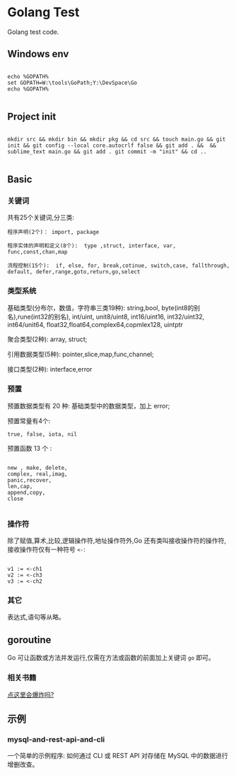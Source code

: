# Golang Test

Golang test code.

## Windows env 

```

echo %GOPATH%
set GOPATH=W:\tools\GoPath;Y:\DevSpace\Go
echo %GOPATH%


```

## Project init

```

mkdir src && mkdir bin && mkdir pkg && cd src && touch main.go && git init && git config --local core.autocrlf false && git add . &&  && sublime_text main.go && git add . git commit -m "init" && cd ..


```


## Basic

### 关键词

共有25个关键词,分三类:
```
程序声明(2个)： import, package

程序实体的声明和定义(8个):  type ,struct, interface, var, func,const,chan,map

流程控制(15个):  if, else, for, break,cotinue, switch,case, fallthrough, default, defer,range,goto,return,go,select

```



### 类型系统


基础类型(分布尔，数值，字符串三类19种): string,bool, byte(int8的别名),rune(int32的别名), int/uint, unit8/uint8, int16/uint16, int32/uint32, int64/unit64, float32,float64,complex64,copmlex128, uintptr

聚合类型(2种):  array, struct;

引用数据类型(5种): pointer,slice,map,func,channel;

接口类型(2种): interface,error




### 预置

预置数据类型有 20 种: 基础类型中的数据类型，加上  error;

预置常量有4个:
```
true, false, iota, nil
```

预置函数 13 个 : 
```

new , make, delete,
complex, real,imag,
panic,recover,
len,cap,
append,copy,
close


```



### 操作符

除了赋值,算术,比较,逻辑操作符,地址操作符外,Go 还有类叫接收操作符的操作符, 接收操作符仅有一种符号 `<-`:

```

v1 := <-ch1
v2 := <-ch3
v3 := <-ch2

```


### 其它

表达式,语句等从略。

## goroutine

Go 可让函数或方法并发运行,仅需在方法或函数的前面加上关键词 `go` 即可。


### 相关书籍

[点这里会爆炸吗?](https://github.com/suifengtec/go/blob/master/books.md)


## 示例

### mysql-and-rest-api-and-cli

一个简单的示例程序: 如何通过 CLI 或 REST API 对存储在 MySQL 中的数据进行增删改查。